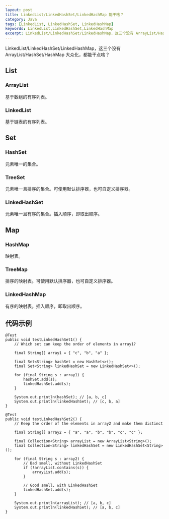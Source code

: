```yaml
---
layout: post
title: LinkedList/LinkedHashSet/LinkedHashMap 能干啥？
category: Java
tags: [LinkedList, LinkedHashSet, LinkedHashMap]
keywords: LinkedList,LinkedHashSet,LinkedHashMap
excerpt: LinkedList/LinkedHashSet/LinkedHashMap，这三个没有 ArrayList/HashSet/HashMap 大众化，都能干点啥？
---
```


LinkedList/LinkedHashSet/LinkedHashMap，这三个没有 ArrayList/HashSet/HashMap 大众化，都能干点啥？

## List

### ArrayList

基于数组的有序列表。

### LinkedList

基于链表的有序列表。

## Set

### HashSet

元素唯一的集合。

### TreeSet

元素唯一且排序的集合。可使用默认排序器，也可自定义排序器。

### LinkedHashSet

元素唯一且有序的集合。插入顺序，即取出顺序。

## Map

### HashMap

映射表。

### TreeMap

排序的映射表。可使用默认排序器，也可自定义排序器。

### LinkedHashMap

有序的映射表。插入顺序，即取出顺序。

## 代码示例

```
@Test
public void testLinkedHashSet1() {
    // Which set can keep the order of elements in array1?

    final String[] array1 = { "c", "b", "a" };

    final Set<String> hashSet = new HashSet<>();
    final Set<String> linkedHashSet = new LinkedHashSet<>();

    for (final String s : array1) {
        hashSet.add(s);
        linkedHashSet.add(s);
    }

    System.out.println(hashSet); // [a, b, c]
    System.out.println(linkedHashSet); // [c, b, a]
}

@Test
public void testLinkedHashSet2() {
    // Keep the order of the elements in array2 and make them distinct

    final String[] array2 = { "a", "a", "b", "b", "c", "c" };

    final Collection<String> arrayList = new ArrayList<String>();
    final Collection<String> linkedHashSet = new LinkedHashSet<String>();

    for (final String s : array2) {
        // Bad smell, without LinkedHashSet
        if (!arrayList.contains(s)) {
            arrayList.add(s);
        }

        // Good smell, with LinkedHashSet
        linkedHashSet.add(s);
    }

    System.out.println(arrayList); // [a, b, c]
    System.out.println(linkedHashSet); // [a, b, c]
}
```
